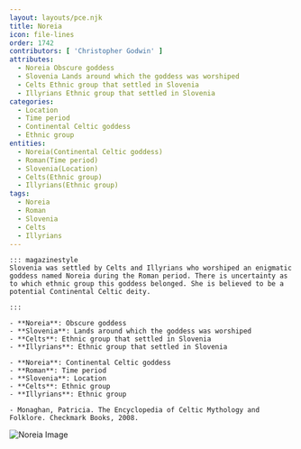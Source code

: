```yaml
---
layout: layouts/pce.njk
title: Noreia
icon: file-lines
order: 1742
contributors: [ 'Christopher Godwin' ]
attributes:
  - Noreia Obscure goddess
  - Slovenia Lands around which the goddess was worshiped
  - Celts Ethnic group that settled in Slovenia
  - Illyrians Ethnic group that settled in Slovenia
categories:
  - Location
  - Time period
  - Continental Celtic goddess
  - Ethnic group
entities:
  - Noreia(Continental Celtic goddess)
  - Roman(Time period)
  - Slovenia(Location)
  - Celts(Ethnic group)
  - Illyrians(Ethnic group)
tags:
  - Noreia
  - Roman
  - Slovenia
  - Celts
  - Illyrians
---
```

``` tab [group1:Info]
::: magazinestyle
Slovenia was settled by Celts and Illyrians who worshiped an enigmatic goddess named Noreia during the Roman period. There is uncertainty as to which ethnic group this goddess belonged. She is believed to be a potential Continental Celtic deity.

:::
```
``` tab [group1:Attributes]
- **Noreia**: Obscure goddess
- **Slovenia**: Lands around which the goddess was worshiped
- **Celts**: Ethnic group that settled in Slovenia
- **Illyrians**: Ethnic group that settled in Slovenia
```
``` tab [group1:Entities]
- **Noreia**: Continental Celtic goddess
- **Roman**: Time period
- **Slovenia**: Location
- **Celts**: Ethnic group
- **Illyrians**: Ethnic group
```
``` tab [group1:Sources]
- Monaghan, Patricia. The Encyclopedia of Celtic Mythology and Folklore. Checkmark Books, 2008.
```
![Noreia Image](https://upload.wikimedia.org/wikipedia/commons/7/71/Noricum_1907.jpg)

